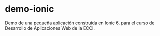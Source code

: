 # demo-ionic
Demo de una pequeña aplicación construida en Ionic 6, para el curso de Desarrollo de Aplicaciones Web de la ECCI.
